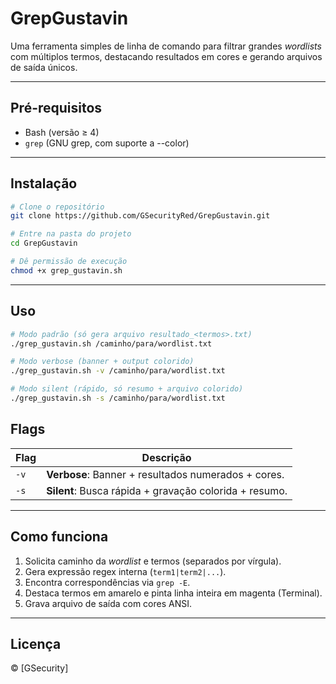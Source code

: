 # GrepGustavin

Uma ferramenta simples de linha de comando para filtrar grandes *wordlists* com múltiplos termos, destacando resultados em cores e gerando arquivos de saída únicos.

---

## Pré-requisitos

- Bash (versão ≥ 4)
- `grep` (GNU grep, com suporte a --color)

---

## Instalação

```bash
# Clone o repositório
git clone https://github.com/GSecurityRed/GrepGustavin.git

# Entre na pasta do projeto
cd GrepGustavin

# Dê permissão de execução
chmod +x grep_gustavin.sh
```

---

## Uso

```bash
# Modo padrão (só gera arquivo resultado_<termos>.txt)
./grep_gustavin.sh /caminho/para/wordlist.txt

# Modo verbose (banner + output colorido)
./grep_gustavin.sh -v /caminho/para/wordlist.txt

# Modo silent (rápido, só resumo + arquivo colorido)
./grep_gustavin.sh -s /caminho/para/wordlist.txt
```

## Flags

| Flag | Descrição                                              |
|------|--------------------------------------------------------|
| `-v` | **Verbose**: Banner + resultados numerados + cores.    |
| `-s` | **Silent**: Busca rápida + gravação colorida + resumo. |

---

## Como funciona

1. Solicita caminho da *wordlist* e termos (separados por vírgula).
2. Gera expressão regex interna (`term1|term2|...`).
3. Encontra correspondências via `grep -E`.
4. Destaca termos em amarelo e pinta linha inteira em magenta (Terminal).
5. Grava arquivo de saída com cores ANSI.

---

## Licença

© [GSecurity]
